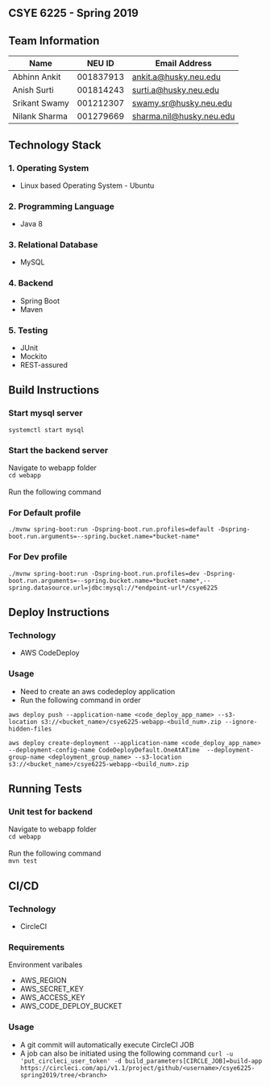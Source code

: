 ## CSYE 6225 - Spring 2019

## Team Information

| Name | NEU ID | Email Address |
| --- | --- | --- |
| Abhinn Ankit | 001837913 | ankit.a@husky.neu.edu |
| Anish Surti | 001814243 | surti.a@husky.neu.edu |
| Srikant Swamy | 001212307 | swamy.sr@husky.neu.edu |
| Nilank Sharma | 001279669 | sharma.nil@husky.neu.edu |

## Technology Stack
### 1. Operating System
* Linux based Operating System - Ubuntu
### 2. Programming Language
* Java 8
### 3. Relational Database
* MySQL
### 4. Backend
* Spring Boot
* Maven
### 5. Testing
* JUnit
* Mockito
* REST-assured



## Build Instructions
  
### Start mysql server
`systemctl start mysql`

### Start the backend server
Navigate to webapp folder  
`cd webapp`<br><br>
Run the following command

### For Default profile
`./mvnw spring-boot:run -Dspring-boot.run.profiles=default -Dspring-boot.run.arguments=--spring.bucket.name=*bucket-name*`

### For Dev profile
`./mvnw spring-boot:run -Dspring-boot.run.profiles=dev -Dspring-boot.run.arguments=--spring.bucket.name=*bucket-name*,--spring.datasource.url=jdbc:mysql://*endpoint-url*/csye6225`

## Deploy Instructions

### Technology
* AWS CodeDeploy

### Usage
* Need to create an aws codedeploy application
* Run the following command in order

`aws deploy push --application-name <code_deploy_app_name> --s3-location s3://<bucket_name>/csye6225-webapp-<build_num>.zip --ignore-hidden-files`

`aws deploy create-deployment --application-name <code_deploy_app_name> --deployment-config-name CodeDeployDefault.OneAtATime  --deployment-group-name <deployment_group_name> --s3-location s3://<bucket_name>/csye6225-webapp-<build_num>.zip`

## Running Tests

### Unit test for backend
Navigate to webapp folder  
`cd webapp`<br><br>
Run the following command\
`mvn test`

## CI/CD

### Technology
* CircleCI

### Requirements
Environment varibales
* AWS_REGION
* AWS_SECRET_KEY
* AWS_ACCESS_KEY
* AWS_CODE_DEPLOY_BUCKET

### Usage
* A git commit will automatically execute CircleCI JOB
* A job can also be initiated using the following command
`curl -u 'put_circleci_user_token' -d build_parameters[CIRCLE_JOB]=build-app https://circleci.com/api/v1.1/project/github/<username>/csye6225-spring2019/tree/<branch>`
